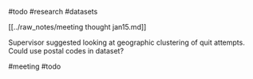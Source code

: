 #todo
#research
#datasets

[[../raw_notes/meeting thought jan15.md]]

Supervisor suggested looking at geographic clustering of quit attempts. Could use postal codes in dataset?

#meeting #todo 